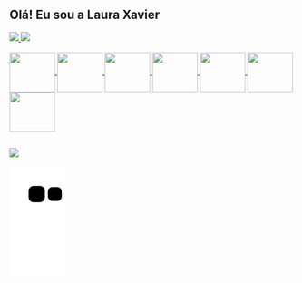 ## Olá! Eu sou a Laura Xavier 
<div>
  <a href="https://github.com/lauraxavierr">
  <img height="180em" src="https://github-readme-stats.vercel.app/api?username=lauraxavierr&show_icons=true&theme=dracula&include_all_commits=true&count_private=true"/>
  <img height="180em" src="https://github-readme-stats.vercel.app/api/top-langs/?username=lauraxavierr&layout=compact&langs_count=7&theme=dracula"/>
</div>
  
<div style="display: inline_block"><br>
  <img align="center" height="70" width="80" src="https://cdn.jsdelivr.net/gh/devicons/devicon/icons/python/python-original.svg" />
  <img align="center" height="70" width="80" src="https://cdn.jsdelivr.net/gh/devicons/devicon/icons/pandas/pandas-original-wordmark.svg" />
  <img align="center" height="70" width="80" src="https://cdn.jsdelivr.net/gh/devicons/devicon/icons/nodejs/nodejs-original-wordmark.svg" />
  <img align="center" height="70" width="80" src="https://cdn.jsdelivr.net/gh/devicons/devicon/icons/bitbucket/bitbucket-original-wordmark.svg" />
  <img align="center" height="70" width="80" src="https://cdn.jsdelivr.net/gh/devicons/devicon/icons/docker/docker-original.svg" />
  <img align="center" height="70" width="80" src="https://cdn.jsdelivr.net/gh/devicons/devicon/icons/amazonwebservices/amazonwebservices-original-wordmark.svg" />
  <img align="center" height="70" width="80" src="https://cdn.jsdelivr.net/gh/devicons/devicon/icons/azure/azure-original-wordmark.svg" />
</div>
  
  ##
 
<div> 
  <a href="https://www.linkedin.com/in/laura-x-997964117/" target="_blank"><img src="https://img.shields.io/badge/-LinkedIn-%230077B5?style=for-the-badge&logo=linkedin&logoColor=white" target="_blank"></a> 
 
  ![Snake animation](https://github.com/rafaballerini/rafaballerini/blob/output/github-contribution-grid-snake.svg)
 
</div>
